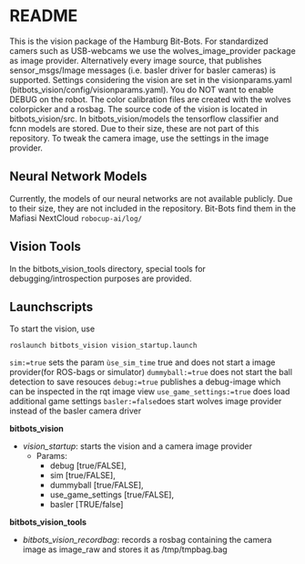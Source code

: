 README
======

This is the vision package of the Hamburg Bit-Bots.
For standardized camers such as USB-webcams we use the wolves_image_provider package as image provider.
Alternatively every image source, that publishes sensor_msgs/Image messages (i.e. basler driver for basler cameras) is supported.
Settings considering the vision are set in the visionparams.yaml
(bitbots_vision/config/visionparams.yaml).
You do NOT want to enable DEBUG on the robot.
The color calibration files are created with the wolves colorpicker and a
rosbag.
The source code of the vision is located in bitbots_vision/src.
In bitbots_vision/models the tensorflow classifier and fcnn models are stored. Due to
their size, these are not part of this repository.
To tweak the camera image, use the settings in the image provider.

Neural Network Models
---------------------

Currently, the models of our neural networks are not available publicly.
Due to their size, they are not included in the repository.
Bit-Bots find them in the Mafiasi NextCloud `robocup-ai/log/`


Vision Tools
------------

In the bitbots_vision_tools directory, special tools for debugging/introspection purposes are provided.


Launchscripts
-------------

To start the vision, use 
```
roslaunch bitbots_vision vision_startup.launch
```

```sim:=true``` sets the param ```ùse_sim_time``` true and does not start a image provider(for ROS-bags or simulator)
```dummyball:=true``` does not start the ball detection to save resouces
```debug:=true``` publishes a debug-image which can be inspected in the rqt image view
```use_game_settings:=true``` does load additional game settings
```basler:=false```does start wolves image provider instead of the basler camera driver
 
**bitbots_vision**
- *vision_startup*: starts the vision and a camera image provider
    - Params: 
        - debug [true/FALSE], 
        - sim [true/FALSE],
        - dummyball [true/FALSE],
        - use_game_settings [true/FALSE],
        - basler [TRUE/false]

**bitbots_vision_tools**
- *bitbots_vision_recordbag*: records a rosbag containing the camera image as image_raw and stores it as /tmp/tmpbag.bag
